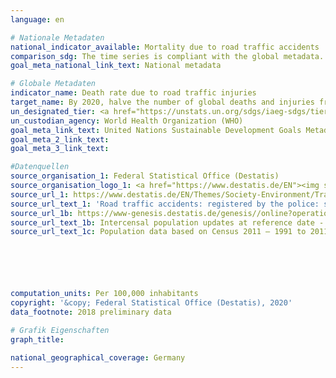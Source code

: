 ```yaml
---
language: en

# Nationale Metadaten
national_indicator_available: Mortality due to road traffic accidents
comparison_sdg: The time series is compliant with the global metadata.
goal_meta_national_link_text: National metadata

# Globale Metadaten
indicator_name: Death rate due to road traffic injuries
target_name: By 2020, halve the number of global deaths and injuries from road traffic accidents
un_designated_tier: <a href="https://unstats.un.org/sdgs/iaeg-sdgs/tier-classification/" title="Click here for more information on the UN tier classification.">Tier I</a>
un_custodian_agency: World Health Organization (WHO)
goal_meta_link_text: United Nations Sustainable Development Goals Metadata
goal_meta_2_link_text: 
goal_meta_3_link_text: 

#Datenquellen
source_organisation_1: Federal Statistical Office (Destatis)
source_organisation_logo_1: <a href="https://www.destatis.de/EN"><img src="https://g205sdgs.github.io/sdg-indicators/public/OrgImgEn/destatis.png" alt="Logo destatis" style="height:60px; width:148px" /></a>
source_url_1: https://www.destatis.de/EN/Themes/Society-Environment/Traffic-Accidents/_node.html#sprg265458
source_url_text_1: 'Road traffic accidents: registered by the police: specification'
source_url_1b: https://www-genesis.destatis.de/genesis//online?operation=table&code=12411-0003&bypass=true&language=en
source_url_text_1b: Intercensal population updates at reference date - GENESIS online 12411-0003
source_url_text_1c: Population data based on Census 2011 – 1991 to 2011 (only available in German)






computation_units: Per 100,000 inhabitants
copyright: '&copy; Federal Statistical Office (Destatis), 2020'
data_footnote: 2018 preliminary data

# Grafik Eigenschaften
graph_title: 

national_geographical_coverage: Germany
---
```


